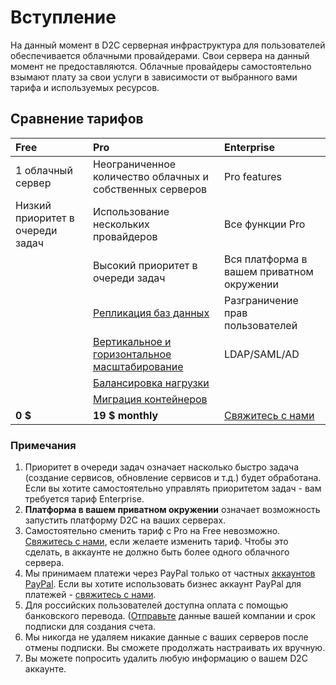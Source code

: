 # Вступление

На данный момент в D2C серверная инфраструктура для пользователей обеспечивается облачными провайдерами. Свои сервера на данный момент не предоставляются. Облачные провайдеры самостоятельно взымают плату за свои услуги в зависимости от выбранного вами тарифа и используемых ресурсов.

## Сравнение тарифов

| Free                             | Pro                                                                 | Enterprise   |
| :------------- |                 :------------- |                                                       :------------- |
| 1 облачный сервер                | Неограниченное количество облачных и собственных серверов           |  Pro features |
| Низкий приоритет в очереди задач | Использование нескольких провайдеров                                |  Все функции Pro |
|                                  | Высокий приоритет в очереди задач                                   |  Вся платформа в вашем приватном окружении |
|                                  | [Репликация баз данных](/platform/scaling/)                         |  Разграничение прав пользователей |
|                                  | [Вертикальное и горизонтальное масштабирование](/platform/scaling/) |  LDAP/SAML/AD |
|                                  | [Балансировка нагрузки](/platform/balancing/)                       |   |
|                                  | [Миграция контейнеров](/platform/migration/)                        |    |
| **0 $**                          | **19 $ monthly**                  | [Свяжитесь с нами](mailto:support@d2c.io)  |

### Примечания

1. Приоритет в очереди задач означает насколько быстро задача (создание сервисов, обновление сервисов и т.д.) будет обработана. Если вы хотите самостоятельно управлять приоритетом задач - вам требуется тариф Enterprise.
2. **Платформа в вашем приватном окружении** означает возможность запустить платформу D2C на ваших серверах.
3. Самостоятельно сменить тариф с Pro на Free невозможно. [Свяжитесь с нами](mailto:support@d2c.io), если желаете изменить тариф. Чтобы это сделать, в аккаунте не должно быть более одного облачного сервера.
4. Мы принимаем платежи через PayPal только от частных [аккаунтов PayPal](https://www.paypal.com/ca/webapps/mpp/account-selection). Если вы хотите использовать бизнес аккаунт PayPal для платежей - [свяжитесь с нами](mailto:support@d2c.io).
5. Для российских пользователей доступна оплата с помощью банковского перевода. ([Отправьте](mailto:support@d2c.io) данные вашей компании и срок подписки для создания счета.
5. Мы никогда не удаляем никакие данные с ваших серверов после отмены подписки. Вы сможете продолжать настраивать их вручную.
6. Вы можете попросить удалить любую информацию о вашем D2C аккаунте.
